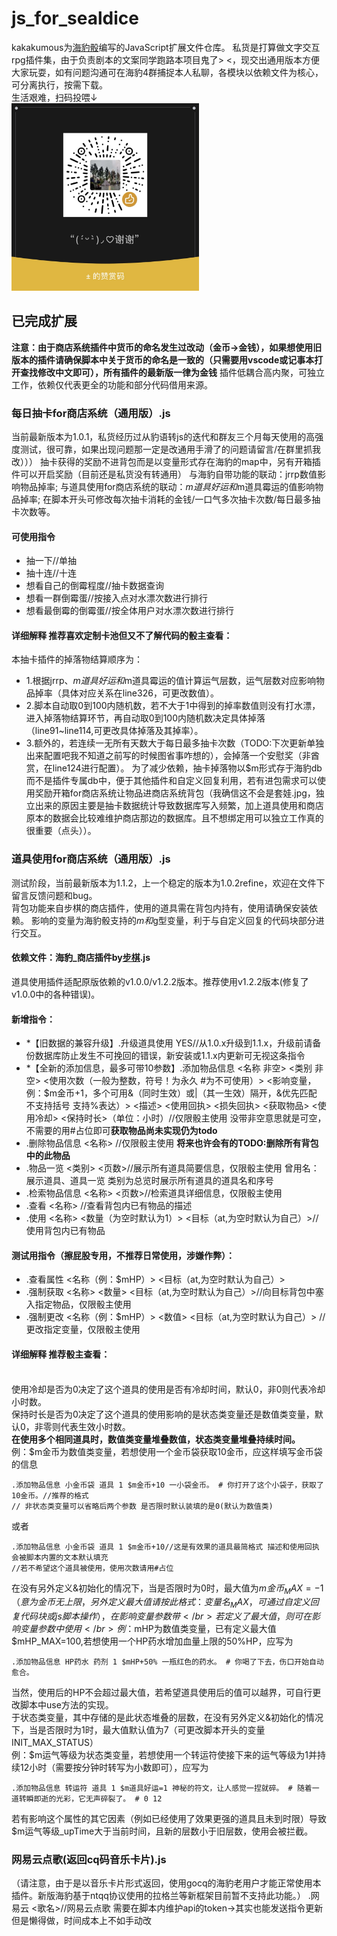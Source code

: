 # js_for_sealdice
kakakumous为[海豹骰](https://github.com/sealdice/sealdice-core)编写的JavaScript扩展文件仓库。
私货是打算做文字交互rpg插件集，由于负责剧本的文案同学跑路本项目鬼了> <，现交出通用版本方便大家玩耍，如有问题沟通可在海豹4群捕捉本人私聊，各模块以依赖文件为核心，可分离执行，按需下载。
</br>生活艰难，扫码投喂↓
</br><img src="https://github.com/kakakumous/js_for_sealdice/blob/main/thankU!.JPG" width = 300 height = 300>
## 已完成扩展
**注意：由于商店系统插件中货币的命名发生过改动（金币->金钱），如果想使用旧版本的插件请确保脚本中关于货币的命名是一致的（只需要用vscode或记事本打开查找修改中文即可），所有插件的最新版一律为金钱**
插件低耦合高内聚，可独立工作，依赖仅代表更全的功能和部分代码借用来源。
### 每日抽卡for商店系统（通用版）.js
当前最新版本为1.0.1，私货经历过从豹语转js的迭代和群友三个月每天使用的高强度测试，很可靠，如果出现问题那一定是改通用手滑了的问题请留言/在群里抓我改）））
抽卡获得的奖励不进背包而是以变量形式存在海豹的map中，另有开箱插件可以开启奖励（目前还是私货没有转通用）
与海豹自带功能的联动：jrrp数值影响物品掉率;
与道具使用for商店系统的联动：$m道具好运和$m道具霉运的值影响物品掉率;
在脚本开头可修改每次抽卡消耗的金钱/一口气多次抽卡次数/每日最多抽卡次数等。
#### 可使用指令
- 抽一下//单抽
- 抽十连//十连
- 想看自己的倒霉程度//抽卡数据查询
- 想看一群倒霉蛋//按接入点对水漂次数进行排行
- 想看最倒霉的倒霉蛋//按全体用户对水漂次数进行排行
#### 详细解释 推荐喜欢定制卡池但又不了解代码的骰主查看：
本抽卡插件的掉落物结算顺序为：
  - 1.根据jrrp、$m道具好运和$m道具霉运的值计算运气层数，运气层数对应影响物品掉率（具体对应关系在line326，可更改数值）。
  - 2.脚本自动取0到100内随机数，若不大于1中得到的掉率数值则没有打水漂，进入掉落物结算环节，再自动取0到100内随机数决定具体掉落（line91~line114,可更改具体掉落及其掉率）。
  - 3.额外的，若连续一无所有天数大于每日最多抽卡次数（TODO:下次更新单独出来配置吧我不知道之前写的时候图省事咋想的），会掉落一个安慰奖（非酋赏，在line124进行配置）。
为了减少依赖，抽卡掉落物以$m形式存于海豹db而不是插件专属db中，便于其他插件和自定义回复利用，若有进包需求可以使用奖励开箱for商店系统让物品进商店系统背包（我确信这不会是套娃.jpg，独立出来的原因主要是抽卡数据统计导致数据库写入频繁，加上道具使用和商店原本的数据会比较难维护商店那边的数据库。且不想绑定用可以独立工作真的很重要（点头））。
### 道具使用for商店系统（通用版）.js
测试阶段，当前最新版本为1.1.2，上一个稳定的版本为1.0.2refine，欢迎在文件下留言反馈问题和bug。
</br>背包功能来自步棋的商店插件，使用的道具需在背包内持有，使用请确保安装依赖。
影响的变量为海豹骰支持的$m和$g型变量，利于与自定义回复的代码块部分进行交互。
#### 依赖文件：海豹_商店插件by[步棋](https://github.com/oissevalt).js
道具使用插件适配原版依赖的v1.0.0/v1.2.2版本。推荐使用v1.2.2版本(修复了v1.0.0中的各种错误)。
#### 新增指令：
- *【旧数据的兼容升级】.升级道具使用 YES//从1.0.x升级到1.1.x，升级前请备份数据库防止发生不可挽回的错误，新安装或1.1.x内更新可无视这条指令
- *【全新的添加信息，最多可带10参数】.添加物品信息 <名称 非空> <类别 非空> <使用次数（一般为整数，符号！为永久 #为不可使用）> <影响变量，例：$m金币+1，多个可用&（同时生效）或|（其一生效）隔开，&优先匹配 不支持括号 支持%表达）> <描述> <使用回执> <损失回执> <获取物品> <使用冷却> <保持时长>（单位：小时）//仅限骰主使用 没带非空意思就是可空，不需要的用#占位即可**获取物品尚未实现仍为todo**
- .删除物品信息 <名称> //仅限骰主使用 **将来也许会有的TODO:删除所有背包中的此物品**
- .物品一览 <类别> <页数>//展示所有道具简要信息，仅限骰主使用 曾用名：展示道具、道具一览 类别为总览时展示所有道具的道具名和序号
- .检索物品信息 <名称> <页数>//检索道具详细信息，仅限骰主使用
- .查看 <名称> //查看背包内已有物品的描述
- .使用 <名称> <数量（为空时默认为1）> <目标（at,为空时默认为自己）>//使用背包内已有物品 
#### 测试用指令（擦屁股专用，不推荐日常使用，涉嫌作弊）：
- .查看属性 <名称（例：$mHP）> <目标（at,为空时默认为自己）>
- .强制获取 <名称> <数量>  <目标（at,为空时默认为自己）>//向目标背包中塞入指定物品，仅限骰主使用
- .强制更改 <名称（例：$mHP）> <数值> <目标（at,为空时默认为自己）> //更改指定变量，仅限骰主使用
#### 详细解释 推荐骰主查看：
  </br>使用冷却是否为0决定了这个道具的使用是否有冷却时间，默认0，非0则代表冷却小时数。
  </br>保持时长是否为0决定了这个道具的使用影响的是状态类变量还是数值类变量，默认0，非零则代表生效小时数。
  </br>**在使用多个相同道具时，数值类变量堆叠数值，状态类变量堆叠持续时间。**
  </br>例：$m金币为数值类变量，若想使用一个金币袋获取10金币，应这样填写金币袋的信息
  ```
  .添加物品信息 小金币袋 道具 1 $m金币+10 一小袋金币。 # 你打开了这个小袋子，获取了10金币。//推荐的格式
  // 非状态类变量可以省略后两个参数 是否限时默认装填的是0(默认为数值类)
  ```
  或者
  ```
  .添加物品信息 小金币袋 道具 1 $m金币+10//这是有效果的道具最简格式 描述和使用回执会被脚本内置的文本默认填充
  //若不希望这个道具被使用，使用次数请用#占位
  ```
  在没有另外定义&初始化的情况下，当是否限时为0时，最大值为$m金币_MAX=-1（意为金币无上限，另外定义最大值请按此格式：变量名_MAX，可通过自定义回复代码块或js脚本操作），在影响变量参数带%表达时使用会被拦截，若不想麻烦请避免使用带%表达。
  </br>若定义了最大值，则可在影响变量参数中使用%表达。
  </br>例：$mHP为数值类变量，已有定义最大值$mHP_MAX=100,若想使用一个HP药水增加血量上限的50%HP，应写为
  ```
  .添加物品信息 HP药水 药剂 1 $mHP+50% 一瓶红色的药水。 # 你喝了下去，伤口开始自动愈合。
  ```
  当然，使用后的HP不会超过最大值，若希望道具使用后的值可以越界，可自行更改脚本中use方法的实现。
  </br>于状态类变量，其中存储的是此状态堆叠的层数，在没有另外定义&初始化的情况下，当是否限时为1时，最大值默认值为7（可更改脚本开头的变量INIT_MAX_STATUS）
  </br>例：$m运气等级为状态类变量，若想使用一个转运符使接下来的运气等级为1并持续12小时（需要按分钟时转写为小数即可），应写为
  ```
  .添加物品信息 转运符 道具 1 $m道具好运=1 神秘的符文，让人感觉一捏就碎。 # 随着一道转瞬即逝的光彩，它无声碎裂了。 # 0 12
  ```
  若有影响这个属性的其它因素（例如已经使用了效果更强的道具且未到时限）导致$m运气等级_upTime大于当前时间，且新的层数小于旧层数，使用会被拦截。
### 网易云点歌(返回cq码音乐卡片).js
（请注意，由于是以音乐卡片形式返回，使用gocq的海豹老用户才能正常使用本插件。新版海豹基于ntqq协议使用的拉格兰等新框架目前暂不支持此功能。）
  .网易云 <歌名>//网易云点歌 需要在脚本内维护api的token->其实也能发送指令更新但是懒得做，时间成本上不如手动改
